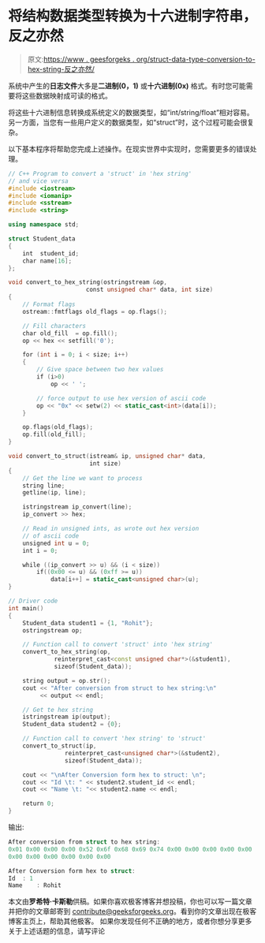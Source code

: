 # 将结构数据类型转换为十六进制字符串，反之亦然

> 原文:[https://www . geesforgeks . org/struct-data-type-conversion-to-hex-string-反之亦然/](https://www.geeksforgeeks.org/conversion-of-struct-data-type-to-hex-string-and-vice-versa/)

系统中产生的**日志文件**大多是**二进制(0，1)** 或**十六进制(0x)** 格式。有时您可能需要将这些数据映射成可读的格式。

将这些十六进制信息转换成系统定义的数据类型，如“int/string/float”相对容易。另一方面，当您有一些用户定义的数据类型，如“struct”时，这个过程可能会很复杂。

以下基本程序将帮助您完成上述操作。在现实世界中实现时，您需要更多的错误处理。

```cpp
// C++ Program to convert a 'struct' in 'hex string'
// and vice versa
#include <iostream>
#include <iomanip>
#include <sstream>
#include <string>

using namespace std;

struct Student_data
{
    int  student_id;
    char name[16];
};

void convert_to_hex_string(ostringstream &op,
                      const unsigned char* data, int size)
{
    // Format flags
    ostream::fmtflags old_flags = op.flags();

    // Fill characters
    char old_fill  = op.fill();
    op << hex << setfill('0');

    for (int i = 0; i < size; i++)
    {
        // Give space between two hex values
        if (i>0)
            op << ' ';

        // force output to use hex version of ascii code
        op << "0x" << setw(2) << static_cast<int>(data[i]);
    }

    op.flags(old_flags);
    op.fill(old_fill);
}

void convert_to_struct(istream& ip, unsigned char* data,
                       int size)
{
    // Get the line we want to process
    string line;
    getline(ip, line);

    istringstream ip_convert(line);
    ip_convert >> hex;

    // Read in unsigned ints, as wrote out hex version
    // of ascii code
    unsigned int u = 0;
    int i = 0;

    while ((ip_convert >> u) && (i < size))
        if((0x00 <= u) && (0xff >= u))
            data[i++] = static_cast<unsigned char>(u);
}

// Driver code
int main()
{
    Student_data student1 = {1, "Rohit"};
    ostringstream op;

    // Function call to convert 'struct' into 'hex string'
    convert_to_hex_string(op,
             reinterpret_cast<const unsigned char*>(&student1),
             sizeof(Student_data));

    string output = op.str();
    cout << "After conversion from struct to hex string:\n"
         << output << endl;

    // Get te hex string
    istringstream ip(output);
    Student_data student2 = {0};

    // Function call to convert 'hex string' to 'struct'
    convert_to_struct(ip,
                reinterpret_cast<unsigned char*>(&student2),
                sizeof(Student_data));

    cout << "\nAfter Conversion form hex to struct: \n";
    cout << "Id \t: " << student2.student_id << endl;
    cout << "Name \t: "<< student2.name << endl;

    return 0;
}
```

输出:

```cpp
After conversion from struct to hex string:
0x01 0x00 0x00 0x00 0x52 0x6f 0x68 0x69 0x74 0x00 0x00 0x00 0x00 0x00 
0x00 0x00 0x00 0x00 0x00 0x00

After Conversion form hex to struct: 
Id 	: 1
Name 	: Rohit

```

本文由**罗希特·卡斯勒**供稿。如果你喜欢极客博客并想投稿，你也可以写一篇文章并把你的文章邮寄到 contribute@geeksforgeeks.org。看到你的文章出现在极客博客主页上，帮助其他极客。
如果你发现任何不正确的地方，或者你想分享更多关于上述话题的信息，请写评论
